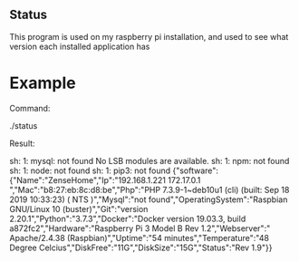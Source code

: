 ## Status

This program is used on my raspberry pi installation, and used to see what version
each installed application has

# Example

Command: 

./status

Result: 

sh: 1: mysql: not found
No LSB modules are available.
sh: 1: npm: not found
sh: 1: node: not found
sh: 1: pip3: not found
{"software":{"Name":"ZenseHome","Ip":"192.168.1.221 172.17.0.1 ","Mac":"b8:27:eb:8c:d8:be","Php":"PHP 7.3.9-1~deb10u1 (cli) (built: Sep 18 2019 10:33:23) ( NTS )","Mysql":"not found","OperatingSystem":"Raspbian GNU/Linux 10 (buster)","Git":"version 2.20.1","Python":"3.7.3","Docker":"Docker version 19.03.3, build a872fc2","Hardware":"Raspberry Pi 3 Model B Rev 1.2","Webserver":" Apache/2.4.38 (Raspbian)","Uptime":"54 minutes","Temperature":"48 Degree Celcius","DiskFree":"11G","DiskSize":"15G","Status":"Rev 1.9"}}


